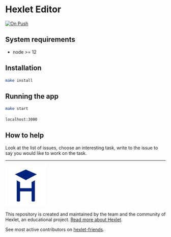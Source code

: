 # Hexlet Editor

[![On Push](https://github.com/hexlet/hexlet-editor/workflows/On%20Push/badge.svg?branch=master)](https://github.com/hexlet/hexlet-editor/actions)

## System requirements

* node >= 12
## Installation

```bash
make install
```

## Running the app

```bash
make start

localhost:3000
```

## How to help

Look at the list of issues, choose an interesting task, write to the issue to say you would like to work on the task.

---

[![Hexlet Ltd. logo](https://raw.githubusercontent.com/Hexlet/assets/master/images/hexlet_logo128.png)](https://hexlet.io/pages/about?utm_source=github&utm_medium=link&utm_campaign=hexlet-editor)

This repository is created and maintained by the team and the community of Hexlet, an educational project. [Read more about Hexlet](https://hexlet.io/pages/about?utm_source=github&utm_medium=link&utm_campaign=hexlet-editor).

See most active contributors on [hexlet-friends](https://friends.hexlet.io/).
